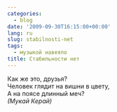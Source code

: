 ```yaml
---
categories:
  - blog
date: '2009-09-30T16:15:00+00:00'
lang: ru
slug: stabilnosti-net
tags:
  - музыкой навеяло
title: Стабильности нет
---
```




Как же это, друзья?  
Человек глядит на вишни в цвету,  
А на поясе длинный меч?  
_(Мукай Керай)_